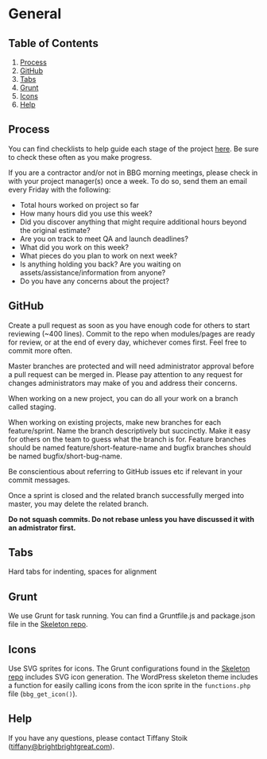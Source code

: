 # General

## Table of Contents

1. [Process](#process)
2. [GitHub](#github)
2. [Tabs](#tabs)
3. [Grunt](#grunt)
4. [Icons](#icons)
5. [Help](#help)

## Process

You can find checklists to help guide each stage of the project [here](https://github.com/brightbrightgreat/skeleton/tree/master/lists). Be sure to check these often as you make progress.

If you are a contractor and/or not in BBG morning meetings, please check in with your project manager(s) once a week. To do so, send them an email every Friday with the following:

- Total hours worked on project so far
- How many hours did you use this week?
- Did you discover anything that might require additional hours beyond the original estimate?
- Are you on track to meet QA and launch deadlines?
- What did you work on this week? 
- What pieces do you plan to work on next week?
- Is anything holding you back? Are you waiting on assets/assistance/information from anyone?
- Do you have any concerns about the project?



## GitHub

Create a pull request as soon as you have enough code for others to start reviewing (~400 lines). Commit to the repo when modules/pages are ready for review, or at the end of every day, whichever comes first. Feel free to commit more often. 

Master branches are protected and will need administrator approval before a pull request can be merged in. Please pay attention to any request for changes administrators may make of you and address their concerns.

When working on a new project, you can do all your work on a branch called staging. 

When working on existing projects, make new branches for each feature/sprint. Name the branch descriptively but succinctly. Make it easy for others on the team to guess what the branch is for. Feature branches should be named feature/short-feature-name and bugfix branches should be named bugfix/short-bug-name. 

Be conscientious about referring to GitHub issues etc if relevant in your commit messages. 

Once a sprint is closed and the related branch successfully merged into master, you may delete the related branch. 

**Do not squash commits. Do not rebase unless you have discussed it with an admistrator first.** 

## Tabs
Hard tabs for indenting, spaces for alignment

## Grunt
We use Grunt for task running. You can find a Gruntfile.js and package.json file in the [Skeleton repo](https://github.com/brightbrightgreat/skeleton).

## Icons
Use SVG sprites for icons. The Grunt configurations found in the [Skeleton repo](https://github.com/brightbrightgreat/skeleton) includes SVG icon generation. 
The WordPress skeleton theme includes a function for easily calling icons from the icon sprite in the `functions.php` file (`bbg_get_icon()`).

## Help
If you have any questions, please contact Tiffany Stoik ([tiffany@brightbrightgreat.com](mailto:tiffany@brightbrightgreat.com)).
